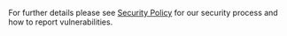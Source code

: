 For further details please see [Security Policy](https://github.com/kubeedge/community/blob/master/security-team/SECURITY.md) for our security process and how to report vulnerabilities.